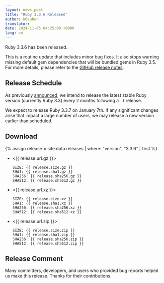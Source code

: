```yaml
---
layout: news_post
title: "Ruby 3.3.6 Released"
author: k0kubun
translator:
date: 2024-11-05 04:25:00 +0000
lang: en
---
```


Ruby 3.3.6 has been released.

This is a routine update that includes minor bug fixes.
It also stops warning missing default gem dependencies that will be bundled gems in Ruby 3.5.
For more details, please refer to the [GitHub release notes](https://github.com/ruby/ruby/releases/tag/v3_3_6).

## Release Schedule

As previously [announced](https://www.ruby-lang.org/en/news/2024/07/09/ruby-3-3-4-released/), we intend to release the latest stable Ruby version (currently Ruby 3.3) every 2 months following a `.1` release.

We expect to release Ruby 3.3.7 on January 7th. If any significant changes arise that impact a large number of users, we may release a new version earlier than scheduled.

## Download

{% assign release = site.data.releases | where: "version", "3.3.6" | first %}

* <{{ release.url.gz }}>

      SIZE: {{ release.size.gz }}
      SHA1: {{ release.sha1.gz }}
      SHA256: {{ release.sha256.gz }}
      SHA512: {{ release.sha512.gz }}

* <{{ release.url.xz }}>

      SIZE: {{ release.size.xz }}
      SHA1: {{ release.sha1.xz }}
      SHA256: {{ release.sha256.xz }}
      SHA512: {{ release.sha512.xz }}

* <{{ release.url.zip }}>

      SIZE: {{ release.size.zip }}
      SHA1: {{ release.sha1.zip }}
      SHA256: {{ release.sha256.zip }}
      SHA512: {{ release.sha512.zip }}

## Release Comment

Many committers, developers, and users who provided bug reports helped us make this release.
Thanks for their contributions.
